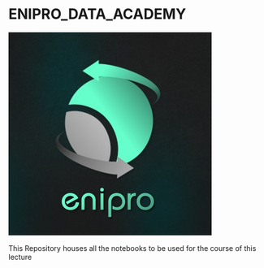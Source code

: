 # ENIPRO_DATA_ACADEMY

![image](https://github.com/marquisvictor/ENIPRO_DATA_ACADEMY/blob/master/o4YMJvAf_400x400.jpg)

This Repository houses all the notebooks to be used for the course of this lecture

